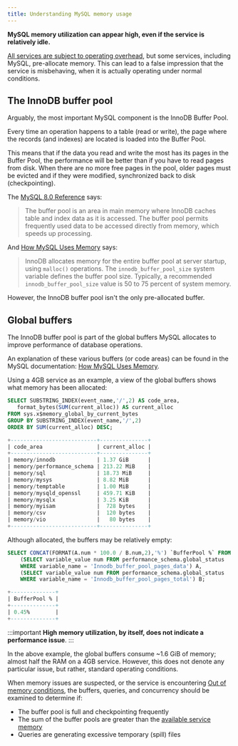 ```yaml
---
title: Understanding MySQL memory usage
---
```


**MySQL memory utilization can appear high, even if the service is
relatively idle.**

[All services are subject to operating overhead](/docs/platform/concepts/service-memory-limits), but some services, including MySQL, pre-allocate memory.
This can lead to a false impression that the service is misbehaving,
when it is actually operating under normal conditions.

## The InnoDB buffer pool

Arguably, the most important MySQL component is the InnoDB Buffer Pool.

Every time an operation happens to a table (read or write), the page
where the records (and indexes) are located is loaded into the Buffer
Pool.

This means that if the data you read and write the most has its pages in
the Buffer Pool, the performance will be better than if you have to read
pages from disk. When there are no more free pages in the pool, older
pages must be evicted and if they were modified, synchronized back to
disk (checkpointing).

The [MySQL 8.0
Reference](https://dev.mysql.com/doc/refman/8.0/en/innodb-buffer-pool.html)
says:

> The buffer pool is an area in main memory where InnoDB caches table
> and index data as it is accessed. The buffer pool permits frequently
> used data to be accessed directly from memory, which speeds up
> processing.

And [How MySQL Uses
Memory](https://dev.mysql.com/doc/refman/8.0/en/memory-use.html) says:

> InnoDB allocates memory for the entire buffer pool at server startup,
> using `malloc()` operations. The `innodb_buffer_pool_size` system
> variable defines the buffer pool size. Typically, a recommended
> `innodb_buffer_pool_size` value is 50 to 75 percent of system memory.

However, the InnoDB buffer pool isn\'t the only pre-allocated buffer.

## Global buffers

The InnoDB buffer pool is part of the global buffers MySQL allocates to
improve performance of database operations.

An explanation of these various buffers (or code areas) can be found in
the MySQL documentation: [How MySQL Uses
Memory](https://dev.mysql.com/doc/refman/8.0/en/memory-use.html).

Using a 4GB service as an example, a view of the global buffers shows
what memory has been allocated:

``` sql
SELECT SUBSTRING_INDEX(event_name,'/',2) AS code_area, 
   format_bytes(SUM(current_alloc)) AS current_alloc 
FROM sys.x$memory_global_by_current_bytes 
GROUP BY SUBSTRING_INDEX(event_name,'/',2) 
ORDER BY SUM(current_alloc) DESC;

+---------------------------+---------------+
| code_area                 | current_alloc |
+---------------------------+---------------+
| memory/innodb             | 1.37 GiB      |
| memory/performance_schema | 213.22 MiB    |
| memory/sql                | 18.73 MiB     |
| memory/mysys              | 8.82 MiB      |
| memory/temptable          | 1.00 MiB      |
| memory/mysqld_openssl     | 459.71 KiB    |
| memory/mysqlx             | 3.25 KiB      |
| memory/myisam             |  728 bytes    |
| memory/csv                |  120 bytes    |
| memory/vio                |   80 bytes    |
+---------------------------+---------------+
```

Although allocated, the buffers may be relatively empty:

``` sql
SELECT CONCAT(FORMAT(A.num * 100.0 / B.num,2),'%') `BufferPool %` FROM
    (SELECT variable_value num FROM performance_schema.global_status
    WHERE variable_name = 'Innodb_buffer_pool_pages_data') A,
    (SELECT variable_value num FROM performance_schema.global_status
    WHERE variable_name = 'Innodb_buffer_pool_pages_total') B;

+--------------+
| BufferPool % |
+--------------+
| 0.45%        |
+--------------+
```

:::important
**High memory utilization, by itself, does not indicate a performance
issue**.
:::

In the above example, the global buffers consume \~1.6 GiB of memory;
almost half the RAM on a 4GB service. However, this does not denote any
particular issue, but rather, standard operating conditions.

When memory issues are suspected, or the service is encountering
[Out of memory conditions](/docs/platform/concepts/out-of-memory-conditions), the buffers, queries, and concurrency should be examined to
determine if:

-   The buffer pool is full and checkpointing frequently
-   The sum of the buffer pools are greater than the
    [available service memory](/docs/platform/concepts/service-memory-limits)
-   Queries are generating excessive temporary (spill) files
